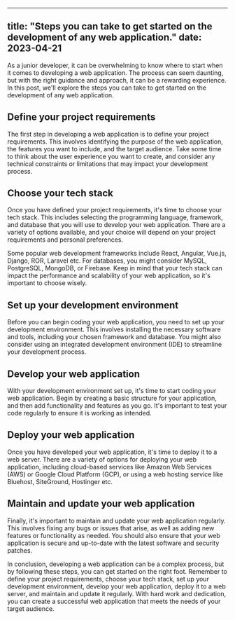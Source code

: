 
---
title: "Steps you can take to get started on the development of any web application."
date: 2023-04-21
---

As a junior developer, it can be overwhelming to know where to start when it comes to developing a web application. The process can seem daunting, but with the right guidance and approach, it can be a rewarding experience. In this  post, we'll explore the steps you can take to get started on the development of any web application.

## Define your project requirements ##

The first step in developing a web application is to define your project requirements. This involves identifying the purpose of the web application, the features you want to include, and the target audience. Take some time to think about the user experience you want to create, and consider any technical constraints or limitations that may impact your development process.

## Choose your tech stack ##

Once you have defined your project requirements, it's time to choose your tech stack. This includes selecting the programming language, framework, and database that you will use to develop your web application. There are a variety of options available, and your choice will depend on your project requirements and personal preferences.

Some popular web development frameworks include React, Angular, Vue.js, Django, ROR, Laravel etc. For databases, you might consider MySQL, PostgreSQL, MongoDB, or Firebase. Keep in mind that your tech stack can impact the performance and scalability of your web application, so it's important to choose wisely.

## Set up your development environment ##

Before you can begin coding your web application, you need to set up your development environment. This involves installing the necessary software and tools, including your chosen framework and database. You might also consider using an integrated development environment (IDE) to streamline your development process.

## Develop your web application ##

With your development environment set up, it's time to start coding your web application. Begin by creating a basic structure for your application, and then add functionality and features as you go. It's important to test your code regularly to ensure it is working as intended.

## Deploy your web application ##

Once you have developed your web application, it's time to deploy it to a web server. There are a variety of options for deploying your web application, including cloud-based services like Amazon Web Services (AWS) or Google Cloud Platform (GCP), or using a web hosting service like Bluehost, SiteGround, Hostinger etc.

## Maintain and update your web application ##

Finally, it's important to maintain and update your web application regularly. This involves fixing any bugs or issues that arise, as well as adding new features or functionality as needed. You should also ensure that your web application is secure and up-to-date with the latest software and security patches.

In conclusion, developing a web application can be a complex process, but by following these steps, you can get started on the right foot. Remember to define your project requirements, choose your tech stack, set up your development environment, develop your web application, deploy it to a web server, and maintain and update it regularly. With hard work and dedication, you can create a successful web application that meets the needs of your target audience.
